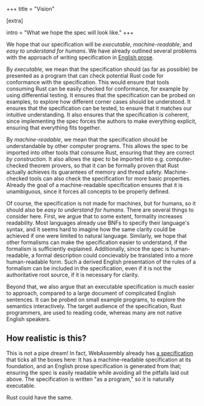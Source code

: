+++
title = "Vision"

[extra]

intro = "What we hope the spec will look like."
+++

We hope that our specification will be _executable_, _machine-readable_, and _easy to understand for humans_.
We have already outlined several problems with the approach of writing specification in [English prose](/topics/englishprose).

By _executable_, we mean that the specification should (as far as possible) be presented as a program that can check potential Rust code for conformance with the specification.
This would ensure that tools consuming Rust can be easily checked for conformance, for example by using differential testing.
It ensures that the specification can be probed on examples, to explore how different corner cases should be understood.
It ensures that the specification can be tested, to ensure that it matches our intuitive understanding.
It also ensures that the specification is coherent, since implementing the spec forces the authors to make everything explicit, ensuring that everything fits together.

By _machine-readable_, we mean that the specification should be understandable by other computer programs.
This allows the spec to be imported into other tools that consume Rust, ensuring that they are correct _by construction_.
It also allows the spec to be imported into e.g. computer-checked theorem provers, so that it can be formally proven that Rust actually achieves its guarantees of memory and thread safety.
Machine-checked tools can also check the specification for more basic properties.
Already the goal of a machine-readable specification ensures that it is unambiguous, since it forces all concepts to be properly defined.

Of course, the specification is not made for machines, but for humans, so it should also be _easy to understand for humans_.
There are several things to consider here.
First, we argue that to some extent, formality increases readability.
Most languages already use BNFs to specify their language's syntax, and it seems hard to imagine how the same clarity could be achieved if one were limited to natural language.
Similarly, we hope that other formalisms can make the specification easier to understand, if the formalism is sufficiently explained.
Additionally, since the spec is human-readable, a formal description could concievably be translated into a more human-readable form.
Such a derived English presentation of the rules of a formalism can be included in the specification, even if it is not the authoritative root source, if it is necessary for clarity.

Beyond that, we also argue that an executable specification is much easier to approach, compared to a large document of complicated English sentences.
It can be probed on small example programs, to explore the semantics interactively.
The target audience of the specification, Rust programmers, are used to reading code, whereas many are not native English speakers.

## How realistic is this?

This is not a pipe dream!
In fact, WebAssembly already has [a specification](https://dl.acm.org/doi/10.1145/3656440) that ticks all the boxes here:
It has a machine-readable specification at its foundation, and an English prose specification is generated from that; ensuring the spec is easily readable while avoiding all the pitfalls laid out above.
The specification is written "as a program," so it is naturally executable.

Rust could have the same.
